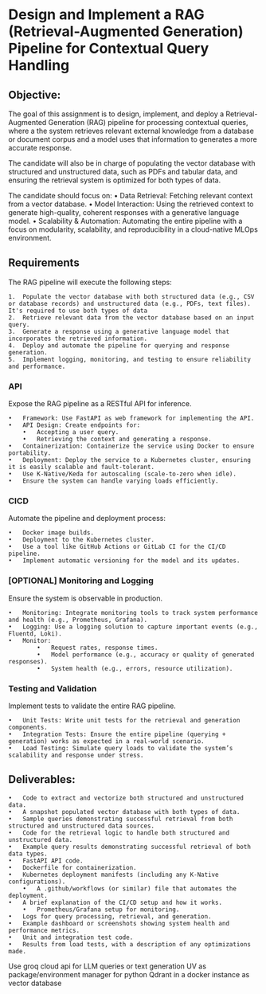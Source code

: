 # Design and Implement a RAG (Retrieval-Augmented Generation) Pipeline for Contextual Query Handling


## Objective:
The goal of this assignment is to design, implement, and deploy a Retrieval-Augmented Generation (RAG) pipeline for processing contextual queries, where a the system retrieves relevant external knowledge from a database or document corpus and a model uses that information to generates a more accurate response.

The candidate will also be in charge of populating the vector database with structured and unstructured data, such as PDFs and tabular data, and ensuring the retrieval system is optimized for both types of data.

The candidate should focus on:
	•	Data Retrieval: Fetching relevant context from a vector database.
	•	Model Interaction: Using the retrieved context to generate high-quality, coherent responses with a generative language model.
	•	Scalability & Automation: Automating the entire pipeline with a focus on modularity, scalability, and reproducibility in a cloud-native MLOps environment.


## Requirements
The RAG pipeline will execute the following steps:

	1.	Populate the vector database with both structured data (e.g., CSV or database records) and unstructured data (e.g., PDFs, text files).
    It's required to use both types of data
	2.	Retrieve relevant data from the vector database based on an input query.
	3.	Generate a response using a generative language model that incorporates the retrieved information.
	4.	Deploy and automate the pipeline for querying and response generation.
	5.	Implement logging, monitoring, and testing to ensure reliability and performance.

### API
Expose the RAG pipeline as a RESTful API for inference.

	•	Framework: Use FastAPI as web framework for implementing the API.
	•	API Design: Create endpoints for:
        •	Accepting a user query.
        •	Retrieving the context and generating a response.
	•	Containerization: Containerize the service using Docker to ensure portability.
	•	Deployment: Deploy the service to a Kubernetes cluster, ensuring it is easily scalable and fault-tolerant.
	•	Use K-Native/Keda for autoscaling (scale-to-zero when idle).
	•	Ensure the system can handle varying loads efficiently.

### CICD
Automate the pipeline and deployment process:

    •	Docker image builds.
    •	Deployment to the Kubernetes cluster.
	•	Use a tool like GitHub Actions or GitLab CI for the CI/CD pipeline.
	•	Implement automatic versioning for the model and its updates.

### [OPTIONAL] Monitoring and Logging
Ensure the system is observable in production.

	•	Monitoring: Integrate monitoring tools to track system performance and health (e.g., Prometheus, Grafana).
	•	Logging: Use a logging solution to capture important events (e.g., Fluentd, Loki).
	•	Monitor:
        	•	Request rates, response times.
        	•	Model performance (e.g., accuracy or quality of generated responses).
	        •	System health (e.g., errors, resource utilization).

### Testing and Validation
Implement tests to validate the entire RAG pipeline.

	•	Unit Tests: Write unit tests for the retrieval and generation components.
	•	Integration Tests: Ensure the entire pipeline (querying + generation) works as expected in a real-world scenario.
	•	Load Testing: Simulate query loads to validate the system’s scalability and response under stress.


## Deliverables:
	•	Code to extract and vectorize both structured and unstructured data.
	•	A snapshot populated vector database with both types of data.
	•	Sample queries demonstrating successful retrieval from both structured and unstructured data sources.
	•	Code for the retrieval logic to handle both structured and unstructured data.
	•	Example query results demonstrating successful retrieval of both data types.
	•	FastAPI API code.
	•	Dockerfile for containerization.
	•	Kubernetes deployment manifests (including any K-Native configurations).
    	•	A .github/workflows (or similar) file that automates the deployment.
	•	A brief explanation of the CI/CD setup and how it works.
    	•	Prometheus/Grafana setup for monitoring.
	•	Logs for query processing, retrieval, and generation.
	•	Example dashboard or screenshots showing system health and performance metrics.
	•	Unit and integration test code.
	•	Results from load tests, with a description of any optimizations made.

Use groq cloud api for LLM queries or text generation
UV as package/environment manager for python
Qdrant in a docker instance as vector database
